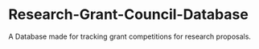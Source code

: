 # Research-Grant-Council-Database
A Database made for tracking grant competitions for research proposals.
